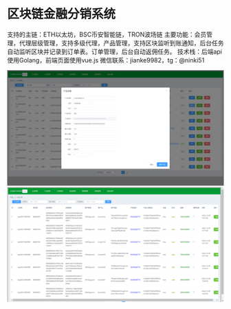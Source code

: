 # 区块链金融分销系统
支持的主链：ETH以太坊，BSC币安智能链，TRON波场链
主要功能：会员管理，代理层级管理，支持多级代理，产品管理，支持区块监听到账通知，后台任务自动监听区块并记录到订单表。订单管理，后台自动返佣任务。
技术栈：后端api使用Golang，前端页面使用vue.js
微信联系：jianke9982，tg：@ninki51

![avatar](https://github.com/ninki51/blockgame/blob/main/blockgame.png)
![avatar](https://github.com/ninki51/blockgame/blob/main/blockgame2.png)

